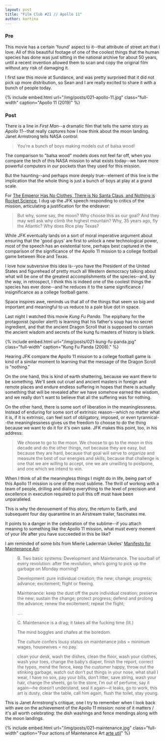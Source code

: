 ```yaml
---
layout: post
title: "Film Club #21 // Apollo 11"
author: kortina
---
```


### Pre

This movie has a certain 'found' aspect to it--that attribute of street art that I love.
All of this beautiful footage of one of the coolest things that the human species has done was just
sitting in the national archive for about 50 years, until a recent invention allowed them to scan
and copy the original film without any risk of damaging it.

I first saw this movie at Sundance, and was pretty surprised that it did not pick up more
distribution, so Sean and I are really excited to share it with a bunch of people today.

{% include embed.html url="/img/posts/021-apollo-11.jpg" class="full-width" caption="Apollo 11 (2019)" %}

### Post

There is a line in _First Man_--a dramatic film that tells the same story as _Apollo 11_--that
really captures how I now think about the moon landing. Janet Armstrong tells NASA control:

> You’re a bunch of boys making models out of balsa wood!

The comparison to "balsa wood" models does not feel far off, when you compare the tech of this NASA
mission to what exists today--we have more powerful computers in our pockets than they used for this
mission.

But the haunting--and perhaps more deeply true--element of this line is the implication that the
whole thing is just a bunch of boys at play at a grand scale.

For [The Emperor Has No Clothes, There is No Santa Claus, and Nothing is Rocket
Science](https://kortina.nyc/essays/the-emperor-has-no-clothes-there-is-no-santa-claus-and-nothing-is-rocket-science/), I dug up the JFK speech responding to critics of the mission, articulating a justification for the endeavor:

> But why, some say, the moon? Why choose this as our goal? And they may well ask why climb the highest mountain? Why, 35 years ago, fly the Atlantic? Why does Rice play Texas?

While JFK eventually lands on a sort of moral imperative argument about ensuring that the 'good guys' are first to unlock a new technological power, most of the speech has an existential tone, perhaps best captured in the comparison of the significance of the Apollo 11 mission to a college football game between Rice and Texas.

I love how subversive this idea is--you have the President of the United States and figurehead of
pretty much all Western democracy talking about what will be one of the greatest accomplishments of
the species--and, by the way, in retrospect, I think this is indeed one of the coolest things the species
has ever done--and he reduces it to the same significance / insignificance as a college football
game.

Space inspires awe, reminds us that all of the things that seem so big and important and meaningful
to us reduce to a pale blue dot in space.

Last night I watched this movie _Kung Fu Panda._ The epiphany for the protagonist (spoiler alert!)
is learning that his father's soup has no secret ingredient, and that the ancient Dragon Scroll
that is supposed to contain the ancient wisdom and secrets of the kung fu masters of history is blank.

{% include embed.html url="/img/posts/021-kung-fu-panda.jpg" class="full-width" caption="Kung Fu Panda (2008)." %}

Hearing JFK compare the Apollo 11 mission to a college football game is kind of a similar moment to
learning that the message of the Dragon Scroll is "nothing."

On the one hand, this is kind of earth shattering, because we want there to be something. We'll
seek out cruel and ancient masters in foreign and remote places and endure endless suffering in
hopes that there is actually something that will be revealed after we have somehow earned the
wisdom, and we really don't want to believe that all the suffering was for nothing.

On the other hand, there is some sort of liberation in the meaninglessness. Instead of enduring for
some sort of extrinsic reason--which no matter what it is, if it is extrinsic, can feel sort of obligatory, imposed, or even tyrannical--the meaninglessness gives us the freedom to choose to do the thing because
we want to do it for it's own sake. JFK makes this point, too, in his address:

> We choose to go to the moon. We choose to go to the moon in this decade and do the other things, not because they are easy, but because they are hard, because that goal will serve to organize and measure the best of our energies and skills, because that challenge is one that we are willing to accept, one we are unwilling to postpone, and one which we intend to win.

When I think of all the meaningless things I might do in life, being part of this Apollo 11 mission
is one of the most sublime. The thrill of working with a team of people, drilling and dialing
everything to the level of precision and excellence in execution required to pull this off must have
been unparalleled.

This is why the denouement of this story, the return to Earth, and subsequent four day quarantine in
an Airstream trailer, fascinates me.

It points to a danger in the celebration of the sublime--if you attach meaning to something like the
Apollo 11 mission, what must every moment of your life after you have succeeded in this be like?

I am reminded of some bits from Mierle Laderman Ukeles' [Manifesto for Maintenance
Art](https://www.queensmuseum.org/wp-content/uploads/2016/04/Ukeles_MANIFESTO.pdf):

> B. Two basic systems: Development and Maintenance. The sourball of every revolution: after the revolution, who’s going to pick up the garbage on Monday morning?
>
> Development: pure individual creation; the new; change; progress; advance; excitement; flight or fleeing.
>
> Maintenance: keep the dust off the pure individual creation; preserve the new; sustain the change; protect progress; defend and prolong the advance; renew the excitement; repeat the flight;
>
> ....

> C. Maintenance is a drag; it takes all the fucking time (lit.)
>
> The mind boggles and chafes at the boredom.
>
> The culture confers lousy status on maintenance jobs = minimum wages, housewives = no pay.

> clean your desk, wash the dishes, clean the floor, wash your clothes, wash your toes, change the baby’s diaper, finish the report, correct the typos, mend the fence, keep the customer happy, throw out the stinking garbage, watch out don’t put things in your nose, what shall I wear, I have no sox, pay your bills, don’t litter, save string, wash your hair, change the sheets, go to the store, I’m out of perfume, say it again—he doesn’t understand, seal it again—it leaks, go to work, this art is dusty, clear the table, call him again, flush the toilet, stay young.

This is Janet Armstrong's critique, one I try to remember when I look back with awe on the
achievement of the Apollo 11 mission: none of it matters / it's all worth celebrating: the dish
washings and fence mendings along with the moon landings.

{% include embed.html url="/img/posts/021-maintenance.jpg" class="full-width" caption="Four actions of Maintenance Art <a href='http://www.arte-util.org/projects/4-actions-of-maintenance-art/' target='_blank'>arte util</a>" %}
